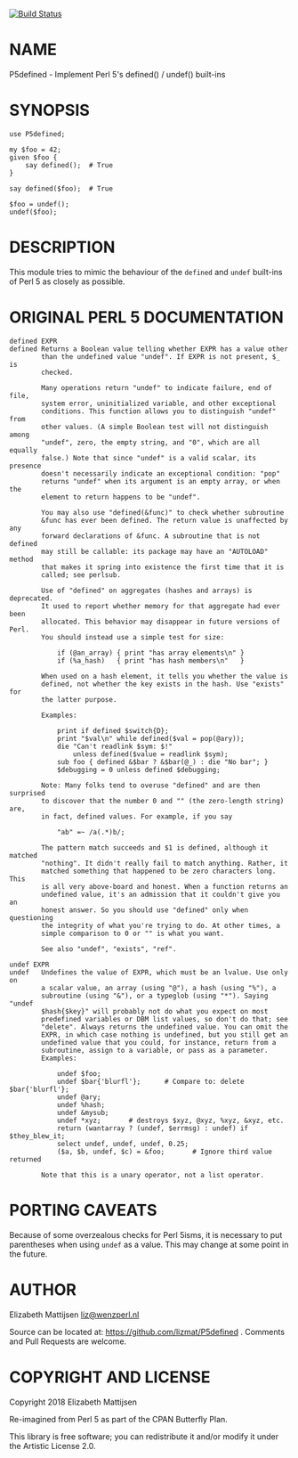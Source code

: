 [![Build Status](https://travis-ci.org/lizmat/P5defined.svg?branch=master)](https://travis-ci.org/lizmat/P5defined)

NAME
====

P5defined - Implement Perl 5's defined() / undef() built-ins

SYNOPSIS
========

    use P5defined;

    my $foo = 42;
    given $foo {
        say defined();  # True
    }

    say defined($foo);  # True

    $foo = undef();
    undef($foo);

DESCRIPTION
===========

This module tries to mimic the behaviour of the `defined` and `undef` built-ins of Perl 5 as closely as possible.

ORIGINAL PERL 5 DOCUMENTATION
=============================

    defined EXPR
    defined Returns a Boolean value telling whether EXPR has a value other
            than the undefined value "undef". If EXPR is not present, $_ is
            checked.

            Many operations return "undef" to indicate failure, end of file,
            system error, uninitialized variable, and other exceptional
            conditions. This function allows you to distinguish "undef" from
            other values. (A simple Boolean test will not distinguish among
            "undef", zero, the empty string, and "0", which are all equally
            false.) Note that since "undef" is a valid scalar, its presence
            doesn't necessarily indicate an exceptional condition: "pop"
            returns "undef" when its argument is an empty array, or when the
            element to return happens to be "undef".

            You may also use "defined(&func)" to check whether subroutine
            &func has ever been defined. The return value is unaffected by any
            forward declarations of &func. A subroutine that is not defined
            may still be callable: its package may have an "AUTOLOAD" method
            that makes it spring into existence the first time that it is
            called; see perlsub.

            Use of "defined" on aggregates (hashes and arrays) is deprecated.
            It used to report whether memory for that aggregate had ever been
            allocated. This behavior may disappear in future versions of Perl.
            You should instead use a simple test for size:

                if (@an_array) { print "has array elements\n" }
                if (%a_hash)   { print "has hash members\n"   }

            When used on a hash element, it tells you whether the value is
            defined, not whether the key exists in the hash. Use "exists" for
            the latter purpose.

            Examples:

                print if defined $switch{D};
                print "$val\n" while defined($val = pop(@ary));
                die "Can't readlink $sym: $!"
                    unless defined($value = readlink $sym);
                sub foo { defined &$bar ? &$bar(@_) : die "No bar"; }
                $debugging = 0 unless defined $debugging;

            Note: Many folks tend to overuse "defined" and are then surprised
            to discover that the number 0 and "" (the zero-length string) are,
            in fact, defined values. For example, if you say

                "ab" =~ /a(.*)b/;

            The pattern match succeeds and $1 is defined, although it matched
            "nothing". It didn't really fail to match anything. Rather, it
            matched something that happened to be zero characters long. This
            is all very above-board and honest. When a function returns an
            undefined value, it's an admission that it couldn't give you an
            honest answer. So you should use "defined" only when questioning
            the integrity of what you're trying to do. At other times, a
            simple comparison to 0 or "" is what you want.

            See also "undef", "exists", "ref".

    undef EXPR
    undef   Undefines the value of EXPR, which must be an lvalue. Use only on
            a scalar value, an array (using "@"), a hash (using "%"), a
            subroutine (using "&"), or a typeglob (using "*"). Saying "undef
            $hash{$key}" will probably not do what you expect on most
            predefined variables or DBM list values, so don't do that; see
            "delete". Always returns the undefined value. You can omit the
            EXPR, in which case nothing is undefined, but you still get an
            undefined value that you could, for instance, return from a
            subroutine, assign to a variable, or pass as a parameter.
            Examples:

                undef $foo;
                undef $bar{'blurfl'};      # Compare to: delete $bar{'blurfl'};
                undef @ary;
                undef %hash;
                undef &mysub;
                undef *xyz;       # destroys $xyz, @xyz, %xyz, &xyz, etc.
                return (wantarray ? (undef, $errmsg) : undef) if $they_blew_it;
                select undef, undef, undef, 0.25;
                ($a, $b, undef, $c) = &foo;       # Ignore third value returned

            Note that this is a unary operator, not a list operator.

PORTING CAVEATS
===============

Because of some overzealous checks for Perl 5isms, it is necessary to put parentheses when using `undef` as a value. This may change at some point in the future.

AUTHOR
======

Elizabeth Mattijsen <liz@wenzperl.nl>

Source can be located at: https://github.com/lizmat/P5defined . Comments and Pull Requests are welcome.

COPYRIGHT AND LICENSE
=====================

Copyright 2018 Elizabeth Mattijsen

Re-imagined from Perl 5 as part of the CPAN Butterfly Plan.

This library is free software; you can redistribute it and/or modify it under the Artistic License 2.0.

